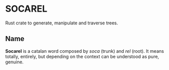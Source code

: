 # SOCAREL

Rust crate to generate, manipulate and traverse trees.

## Name

**Socarel** is a catalan word composed by *soca* (trunk) and *rel* (root). It means totally, entirely, but depending on the context can be understood as pure, genuine.

